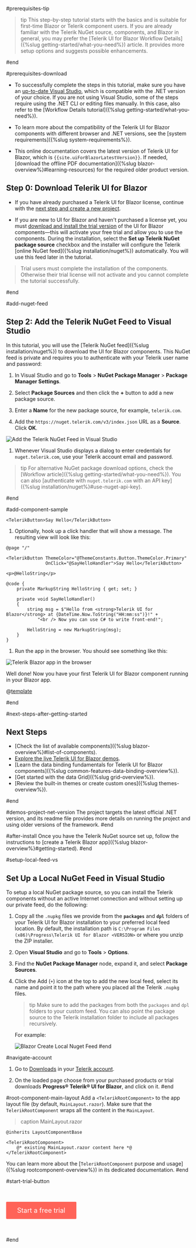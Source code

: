 #prerequisites-tip
>tip This step-by-step tutorial starts with the basics and is suitable for first-time Blazor or Telerik component users. If you are already familiar with the Telerik NuGet source, components, and Blazor in general, you may prefer the [Telerik UI for Blazor Workflow Details]({%slug getting-started/what-you-need%}) article. It provides more setup options and suggests possible enhancements.

#end

#prerequisites-download

* To successfully complete the steps in this tutorial, make sure you have an <a href="https://visualstudio.microsoft.com/vs/" target="_blank">up-to-date Visual Studio</a>, which is compatible with the .NET version of your choice. If you are not using Visual Studio, some of the steps require using the .NET CLI or editing files manually. In this case, also refer to the [Workflow Details tutorial]({%slug getting-started/what-you-need%}).

* To learn more about the compatibility of the Telerik UI for Blazor components with different browser and .NET versions, see the [system requirements]({%slug system-requirements%}).

* This online documentation covers the latest version of Telerik UI for Blazor, which is `{{site.uiForBlazorLatestVersion}}`. If needed, [download the offline PDF documentation]({%slug blazor-overview%}#learning-resources) for the required older product version.

## Step 0: Download Telerik UI for Blazor

* If you have already purchased a Telerik UI for Blazor license, continue with the [next step and create a new project](#step-1-create-a-new-project).

* If you are new to UI for Blazor and haven't purchased a license yet, you must <a href="https://www.telerik.com/download-trial-file/v2-b/ui-for-blazor" target="_blank">download and install the trial version</a> of the UI for Blazor components&mdash;this will activate your free trial and allow you to use the components. During the installation, select the **Set up Telerik NuGet package source** checkbox and the installer will configure the Telerik [online NuGet feed]({%slug installation/nuget%}) automatically. You will use this feed later in the tutorial. 

>Trial users must complete the installation of the components. Otherwise their trial license will not activate and you cannot complete the tutorial successfully.

#end


#add-nuget-feed
## Step 2: Add the Telerik NuGet Feed to Visual Studio

In this tutorial, you will use the [Telerik NuGet feed]({%slug installation/nuget%}) to download the UI for Blazor components. This NuGet feed is private and requires you to authenticate with your Telerik user name and password:

1. In Visual Studio and go to **Tools** > **NuGet Package Manager** > **Package Manager Settings**.

1. Select **Package Sources** and then click the **+** button to add a new package source.

1. Enter a **Name** for the new package source, for example, `telerik.com`.

1. Add the `https://nuget.telerik.com/v3/index.json` URL as a **Source**. Click **OK**.

![Add the Telerik NuGet Feed in Visual Studio](images/telerik-nuget-feed.png)

1. Whenever Visual Studio displays a dialog to enter credentials for `nuget.telerik.com`, use your Telerik account email and password.

>tip For alternative NuGet package download options, check the [Workflow article]({%slug getting-started/what-you-need%}). You can also [authenticate with `nuget.telerik.com` with an API key]({%slug installation/nuget%}#use-nuget-api-key).

#end


#add-component-sample

````RAZOR.skip-repl
<TelerikButton>Say Hello</TelerikButton>
````

1. Optionally, hook up a click handler that will show a message. The resulting view will look like this:

````RAZOR.skip-repl
@page "/"
        
<TelerikButton ThemeColor="@ThemeConstants.Button.ThemeColor.Primary"
               OnClick="@SayHelloHandler">Say Hello</TelerikButton>

<p>@HelloString</p>

@code {
    private MarkupString HelloString { get; set; }

    private void SayHelloHandler()
    {
        string msg = $"Hello from <strong>Telerik UI for Blazor</strong> at {DateTime.Now.ToString("HH:mm:ss")}!" +
            "<br /> Now you can use C# to write front-end!";

        HelloString = new MarkupString(msg);
    }
}
````

1. Run the app in the browser. You should see something like this:

![Telerik Blazor app in the browser](images/blazor-app-in-browser.png)

Well done! Now you have your first Telerik UI for Blazor component running in your Blazor app.

@[template](/_contentTemplates/common/get-started.md#next-steps-after-getting-started)

#end

#next-steps-after-getting-started
## Next Steps

* [Check the list of available components]({%slug blazor-overview%}#list-of-components).
* [Explore the live Telerik UI for Blazor demos](https://demos.telerik.com/blazor-ui).
* [Learn the data binding fundamentals for Telerik UI for Blazor components]({%slug common-features-data-binding-overview%}).
* [Get started with the data Grid]({%slug grid-overview%}).
* [Review the built-in themes or create custom ones]({%slug themes-overview%}).

#end

#demos-project-net-version
 The project targets the latest official .NET version, and its readme file provides more details on running the project and using older versions of the framework.
#end


#after-install
Once you have the Telerik NuGet source set up, follow the instructions to [create a Telerik Blazor app]({%slug blazor-overview%}#getting-started).
#end

#setup-local-feed-vs
## Set Up a Local NuGet Feed in Visual Studio

To setup a local NuGet package source, so you can install the Telerik components without an active Internet connection and without setting up our private feed, do the following:

1. Copy all the `.nupkg` files we provide from the **`packages`** and **`dpl`** folders of your Telerik UI for Blazor installation to your preferred local feed location. By default, the installation path is `C:\Program Files (x86)\Progress\Telerik UI for Blazor <VERSION>` or where you unzip the ZIP installer.

1. Open **Visual Studio** and go to **Tools** > **Options**.

1. Find the **NuGet Package Manager** node, expand it, and select **Package Sources**.

1. Click the Add (`+`) icon at the top to add the new local feed, select its name and point it to the path where you placed all the Telerik `.nupkg` files.

    >tip Make sure to add the packages from both the `packages` and `dpl` folders to your custom feed. You can also point the package source to the Telerik installation folder to include all packages recursively.

    For example:

    ![Blazor Create Local Nuget Feed](images/create-local-nuget-feed.png)
#end


#navigate-account
1. Go to [Downloads](https://www.telerik.com/account/downloads) in your [Telerik account](https://www.telerik.com/account/).

1. On the loaded page choose from your purchased products or trial downloads **Progress® Telerik® UI for Blazor**, and click on it.
#end


#root-component-main-layout
Add a `<TelerikRootComponent>` to the app layout file (by default, `MainLayout.razor`). Make sure that the `TelerikRootComponent` wraps all the content in the `MainLayout`.

>caption MainLayout.razor

<div class="skip-repl"></div>

````RAZOR
@inherits LayoutComponentBase

<TelerikRootComponent>
    @* existing MainLayout.razor content here *@
</TelerikRootComponent>
````

You can learn more about the [`TelerikRootComponent` purpose and usage]({%slug rootcomponent-overview%}) in its dedicated documentation.
#end


#start-trial-button
<div class="justify-content-center text-center try-button">
    <a class="button" href="https://www.telerik.com/download-trial-file/v2/ui-for-blazor" target="_blank">Start a free trial</a>
</div>

<style>
.try-button {
    margin-top: 3rem;
    margin-bottom: 3rem;
}
.try-button .button {
    display: inline-block;
    font-size: 18px;
    color: #ffffff;
    background-color: #ff6358;
    border-radius: 2px;
    transition: color .2s ease,background-color .2s ease;
    text-decoration: none;
    padding: 10px 30px 10px 30px;
    line-height: 1.5em;
    height: auto;
}

.try-button .button:hover {
    color: #ffffff;
    background-color: #e74b3c;
}
</style>
#end
